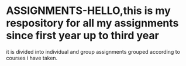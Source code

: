# ASSIGNMENTS-HELLO,this is my respository for all my assignments since first year up to third year
it is divided into individual and group assignments grouped according to courses i have taken.
